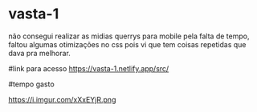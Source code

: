 # vasta-1
não consegui realizar as midias querrys para mobile pela falta de tempo, faltou algumas otimizações no css pois vi que tem coisas repetidas que dava pra melhorar.

#link para acesso
https://vasta-1.netlify.app/src/

#tempo gasto

https://i.imgur.com/xXxEYjR.png
